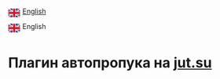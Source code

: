 [<img src="https://raw.githubusercontent.com/twitter/twemoji/master/assets/svg/1f1ec-1f1e7.svg" alt="GB Flag" width="24" style="float: left; margin-right: 5px"/> English](https://github.com/kerdl/jutsuper/blob/main/README.md)

[<svg fill="none" width="100" height="24">
  <foreignObject width="100%" height="100%">
    <img src="https://raw.githubusercontent.com/twitter/twemoji/master/assets/svg/1f1ec-1f1e7.svg" alt="GB Flag" width="24" style="float: left; margin-right: 5px"/> English
  </foreignObject>
</svg>](https://github.com/kerdl/jutsuper/blob/main/README.md)

# Плагин автопропука на [jut.su](https://jut.su/)

[//]: # (<img src="https://cdn.svgator.com/images/2023/03/wind-blowing-in-may-svg-animation.svg"/>)
